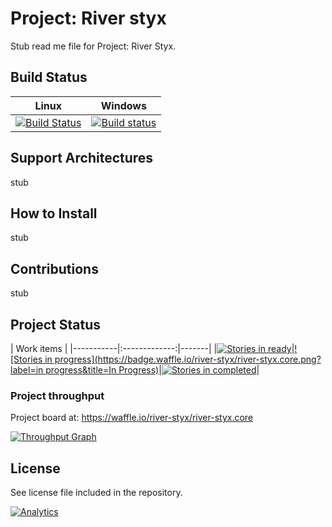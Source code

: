 # Project: River styx

Stub read me file for Project: River Styx.

## Build Status

|	Linux	|	Windows	|
|-----------|:---------:|
|[![Build Status](https://travis-ci.org/river-styx/river-styx.core.svg?branch=master)](https://travis-ci.org/river-styx/river-styx.core)|[![Build status](https://ci.appveyor.com/api/projects/status/noxanh6au9ijeeuf?svg=true)](https://ci.appveyor.com/project/dmportella/river-styx-core)|

## Support Architectures

stub

## How to Install

stub


##
## Contributions

stub

## Project Status

|	Work items	|
|-----------|:-------------:|-------|
|[![Stories in ready](https://badge.waffle.io/river-styx/river-styx.core.png?label=ready&title=Ready)](http://waffle.io/river-styx/river-styx.core)|[![Stories in progress](https://badge.waffle.io/river-styx/river-styx.core.png?label=in progress&title=In Progress)](http://waffle.io/river-styx/river-styx.core)|[![Stories in completed](https://badge.waffle.io/river-styx/river-styx.core.png?label=completed&title=Completed)](http://waffle.io/river-styx/river-styx.core)|

### Project throughput

Project board at: https://waffle.io/river-styx/river-styx.core

[![Throughput Graph](https://graphs.waffle.io/river-styx/river-styx.core/throughput.svg)](https://waffle.io/river-styx/river-styx.core/metrics)

## License

See license file included in the repository.

[![Analytics](https://ga-beacon.appspot.com/UA-3045317-3/river-styx/river-styx.core)](https://github.com/river-styx/river-styx.core)
